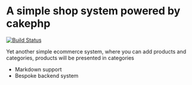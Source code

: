 # A simple shop system powered by cakephp

[![Build Status](https://travis-ci.org/fpereira1/simpleshop.png)](undefined)

Yet another simple ecommerce system, where you can add products and categories, products will be presented in categories

* Markdown support
* Bespoke backend system

